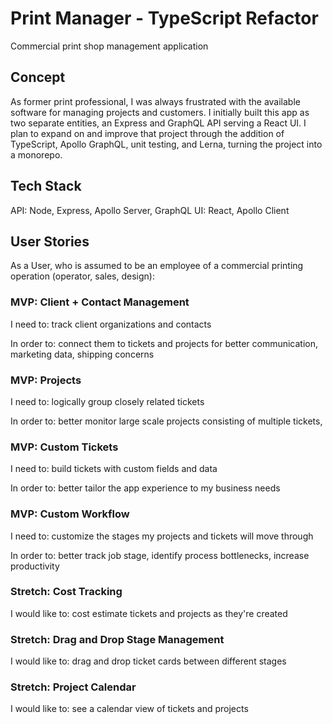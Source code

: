 # Print Manager - TypeScript Refactor

Commercial print shop management application

## Concept

As former print professional, I was always frustrated with the available software for managing projects and customers. I initially
built this app as two separate entities, an Express and GraphQL API serving a React UI. I plan to expand on and improve that project
through the addition of TypeScript, Apollo GraphQL, unit testing, and Lerna, turning the project into a monorepo.

## Tech Stack

API: Node, Express, Apollo Server, GraphQL
UI: React, Apollo Client

## User Stories

As a User, who is assumed to be an employee of a commercial printing operation (operator, sales, design):

### MVP: Client + Contact Management

I need to: track client organizations and contacts

In order to: connect them to tickets and projects for better communication, marketing data, shipping concerns

### MVP: Projects

I need to: logically group closely related tickets

In order to: better monitor large scale projects consisting of multiple tickets,

### MVP: Custom Tickets

I need to: build tickets with custom fields and data

In order to: better tailor the app experience to my business needs

### MVP: Custom Workflow

I need to: customize the stages my projects and tickets will move through

In order to: better track job stage, identify process bottlenecks, increase productivity

### Stretch: Cost Tracking

I would like to: cost estimate tickets and projects as they're created

### Stretch: Drag and Drop Stage Management

I would like to: drag and drop ticket cards between different stages

### Stretch: Project Calendar

I would like to: see a calendar view of tickets and projects
